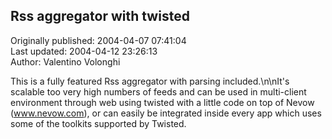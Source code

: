 ## Rss aggregator with twisted  
Originally published: 2004-04-07 07:41:04  
Last updated: 2004-04-12 23:26:13  
Author: Valentino Volonghi  
  
This is a fully featured Rss aggregator with parsing included.\n\nIt's scalable too very high numbers of feeds and can be used in multi-client environment through web using twisted with a little code on top of Nevow (www.nevow.com), or can easily be integrated inside every app which uses some of the toolkits supported by Twisted.